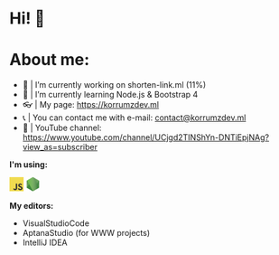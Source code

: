 # Hi! 👋
# About me: 

- 🔭 | I’m currently working on shorten-link.ml (11%)
- 🌱 | I’m currently learning Node.js & Bootstrap 4
- 👓 | My page: https://korrumzdev.ml
- 📞 | You can contact me with e-mail: contact@korrumzdev.ml
- 🎥 | YouTube channel: https://www.youtube.com/channel/UCjgd2TINShYn-DNTiEpjNAg?view_as=subscriber

**I'm using:**  

<code><img height="25" src="https://raw.githubusercontent.com/github/explore/80688e429a7d4ef2fca1e82350fe8e3517d3494d/topics/javascript/javascript.png"></code>
<code><img height="25" src="https://raw.githubusercontent.com/github/explore/80688e429a7d4ef2fca1e82350fe8e3517d3494d/topics/nodejs/nodejs.png"></code>  

**My editors:**
- VisualStudioCode 
- AptanaStudio (for WWW projects)
- IntelliJ IDEA 
